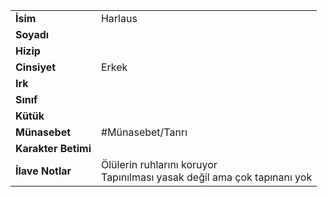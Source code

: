 |  |  |  
|---|---|  
| **İsim** | Harlaus|  
| **Soyadı** | |  
| **Hizip** | |  
| **Cinsiyet** | Erkek|  
| **Irk** | |  
| **Sınıf** | |  
| **Kütük** | |  
| **Münasebet** | #Münasebet/Tanrı|  
| **Karakter Betimi** | |  
| **İlave Notlar** | Ölülerin ruhlarını koruyor<br>Tapınılması yasak değil ama çok tapınanı yok|  
